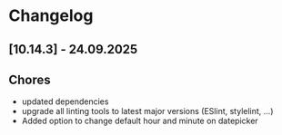 # Changelog

## \[10.14.3\] - 24.09.2025

## Chores

- updated dependencies
- upgrade all linting tools to latest major versions (ESlint, stylelint, ...)
- Added option to change default hour and minute on datepicker
